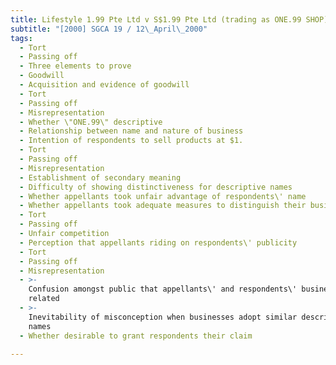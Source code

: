 ```yaml
---
title: Lifestyle 1.99 Pte Ltd v S$1.99 Pte Ltd (trading as ONE.99 SHOP)
subtitle: "[2000] SGCA 19 / 12\_April\_2000"
tags:
  - Tort
  - Passing off
  - Three elements to prove
  - Goodwill
  - Acquisition and evidence of goodwill
  - Tort
  - Passing off
  - Misrepresentation
  - Whether \"ONE.99\" descriptive
  - Relationship between name and nature of business
  - Intention of respondents to sell products at $1.
  - Tort
  - Passing off
  - Misrepresentation
  - Establishment of secondary meaning
  - Difficulty of showing distinctiveness for descriptive names
  - Whether appellants took unfair advantage of respondents\' name
  - Whether appellants took adequate measures to distinguish their business
  - Tort
  - Passing off
  - Unfair competition
  - Perception that appellants riding on respondents\' publicity
  - Tort
  - Passing off
  - Misrepresentation
  - >-
    Confusion amongst public that appellants\' and respondents\' businesses
    related
  - >-
    Inevitability of misconception when businesses adopt similar descriptive
    names
  - Whether desirable to grant respondents their claim

---
```



